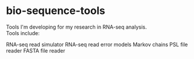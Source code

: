 # bio-sequence-tools

Tools I'm developing for my research in RNA-seq analysis.  
Tools include: 

  RNA-seq read simulator
  RNA-seq read error models
  Markov chains
  PSL file reader 
  FASTA file reader
  
